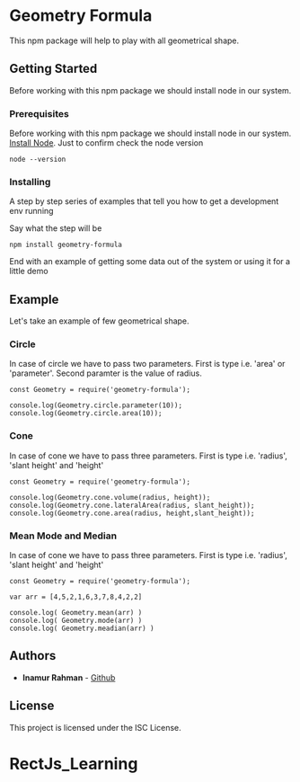 # Geometry Formula

This npm package will help to play with all geometrical shape.

## Getting Started

Before working with this npm package we should install node in our system.

### Prerequisites

Before working with this npm package we should install node in our system. [Install Node](https://nodejs.org/en/download/). Just to confirm check the node version

```
node --version
```

### Installing

A step by step series of examples that tell you how to get a development env running

Say what the step will be

```
npm install geometry-formula
```

End with an example of getting some data out of the system or using it for a little demo

## Example

Let's take an example of few geometrical shape.

### Circle

In case of circle we have to pass two parameters. First is type i.e. 'area' or 'parameter'.
Second paramter is the value of radius.

```
const Geometry = require('geometry-formula');

console.log(Geometry.circle.parameter(10));
console.log(Geometry.circle.area(10));
```

### Cone

In case of cone we have to pass three parameters. First is type i.e. 'radius', 'slant height' and 'height'

```
const Geometry = require('geometry-formula');

console.log(Geometry.cone.volume(radius, height)); 
console.log(Geometry.cone.lateralArea(radius, slant_height));
console.log(Geometry.cone.area(radius, height,slant_height));        
```

### Mean Mode and Median

In case of cone we have to pass three parameters. First is type i.e. 'radius', 'slant height' and 'height'

```
const Geometry = require('geometry-formula');

var arr = [4,5,2,1,6,3,7,8,4,2,2]

console.log( Geometry.mean(arr) )
console.log( Geometry.mode(arr) )
console.log( Geometry.meadian(arr) )     
```

## Authors

* **Inamur Rahman**  - [Github](https://github.com/iamrahman)

## License

This project is licensed under the ISC License.
# RectJs_Learning
